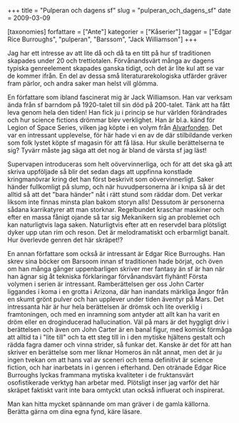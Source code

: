 +++
title = "Pulperan och dagens sf"
slug = "pulperan_och_dagens_sf"
date = 2009-03-09

[taxonomies]
forfattare = ["Ante"]
kategorier = ["Kåserier"]
taggar = ["Edgar Rice Burroughs", "pulperan", "Barssom", "Jack Williamson"]
+++

Jag har ett intresse av att lite då och då ta en titt på hur sf traditionen skapades under 20 och trettiotalen. Förvånandsvärt många av dagens typiska genreelement skapades ganska tidigt, och det är lite kul att se var de kommer ifrån. En del av dessa små literaturarekologiska utfärder gräver fram pärlor, och andra saker man helst vill glömma.

En författare som ibland fascinerat mig är Jack Williamson. Han var verksam ända från sf barndom på 1920-talet till sin död på 200-talet. Tänk att ha fått leva genom hela den tiden! Han fick ju i princip se hur världen förändrades och hur science fictions drömmar blev verklighet. Han är bl.a. känd för Legion of Space Series, vilken jag köpte i en volym från <a href="http://www.alvarfonden.org/">Alvarfonden</a>. Det var en intressant upplevelse, för här hade vi en av de där stilbildande verken som folk lystet köpte sf magasin för att få läsa. Hur skulle berättelserna te sig? Tyvärr måste jag säga att det nog är bland de värsta sf jag läst! 

Supervapen introduceras som helt oövervinnerliga, och för att det ska gå att skriva uppföljade så blir det sedan dags att uppfinna konstlade kringmanövrar kring det han först beskrivit som oövervinnerligt. Saker händer fullkomligt på slump, och när huvudpersonerna är i knipa så är det alltid så att det "bara händer" nåt i rätt stund som räddar dom. Det verkar liksom inte finnas minsta plan bakom storyn alls! Dessutom är personerna sådana karrikatyrer att man storknar. Regelbundet kraschar maskiner och efter en massa fånigt ojande så tar sig Mekanikern sig an problemet och kan naturligtvis laga saken. Naturligtvis efter att en reservdel bara plötsligt dyker upp utan rim och reson. Det är melodramatiskt och erbarmligt banalt. Hur överlevde genren det här skräpet!?

En annan författare som också är intressant är Edgar Rice Burroughs. Han skrev sina böcker om Barsoom innan sf traditionen hade börjat, och öven om han många gånger uppenbarligen skriver mer fantasy än sf är han när han ägnar sig åt tekniska förklaringar förvånandsvärt flyhänt! Första volymen i serien är intressant. Ramberättelsen ger oss John Carter liggandes i koma i en grotta i Arizona, där han inandats märkliga ångor från en skumt grönt pulver och han upplever under tiden äventyr på Mars. Det intressanta här är hur hela berättelsen är drömsk och lite overklig i framtoningen, och med en inramning som antyder att allt kan ha varit en dröm eller en droginducerad hallucination. Väl på mars är det hyggligt driv i berättelsen och även om John Carter är en banal figur, med komisk förmåga att alltid ta i "lite till" och ta ett steg till in i den mytiske hjältens gestalt och rädda fagra damer och vinna strider, så funkar det. Kanske är det för att han skriver en berättelse som mer liknar Homeros än nåt annat, men det är ju ingen tvekan om att hans val av sceneri och tema definitivt är science fiction, och har inarbetats in i genren i efterhand. Den otränade Edgar Rice Burroughs lyckas frammana mytiska kvaliteter i de fruktansvärt osofistikerade verktyg han arbetar med. Plötsligt inser jag varför det här skräpet faktiskt varit inte bara omtyckt utan också influerat och inspirerat.

Man kan hitta mycket spännande om man gräver i de gamla källorna. Berätta gärna om dina egna fynd, käre läsare.
